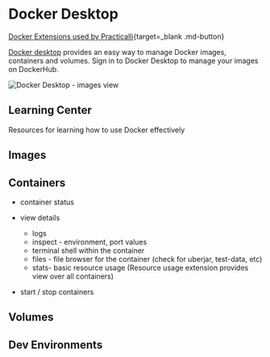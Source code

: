 # Docker Desktop


[Docker Extensions used by Practicalli](desktop-extensions.md){target=_blank .md-button}

[Docker desktop](https://docs.docker.com/desktop/) provides an easy way to manage Docker images, containers and volumes.  Sign in to Docker Desktop to manage your images on DockerHub.

![Docker Desktop - images view](https://github.com/practicalli/graphic-design/blob/live/continuous-integration/docker-desktop-images-light.png?raw=true)


## Learning Center

Resources for learning how to use Docker effectively




## Images



## Containers

- container status
- view details
  - logs
  - inspect - environment, port values
  - terminal shell within the container
  - files - file browser for the container (check for uberjar, test-data, etc)
  - stats- basic resource usage  (Resource usage extension provides view over all containers)

- start / stop containers



## Volumes



## Dev Environments


<!-- TODO link to example dev environments - including one for Clojure - to submit  -->
